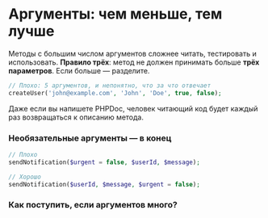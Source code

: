# Аргументы: чем меньше, тем лучше

Методы с большим числом аргументов сложнее читать, тестировать и использовать.
**Правило трёх**: метод не должен принимать больше **трёх параметров**. Если больше — разделите.

```php
// Плохо: 5 аргументов, и непонятно, что за что отвечает
createUser('john@example.com', 'John', 'Doe', true, false);
```

Даже если вы напишете PHPDoc, человек читающий код будет каждый раз возвращаться к описанию метода.

### Необязательные аргументы — в конец

```php
// Плохо
sendNotification($urgent = false, $userId, $message);

// Хорошо
sendNotification($userId, $message, $urgent = false);
```

### Как поступить, если аргументов много?
